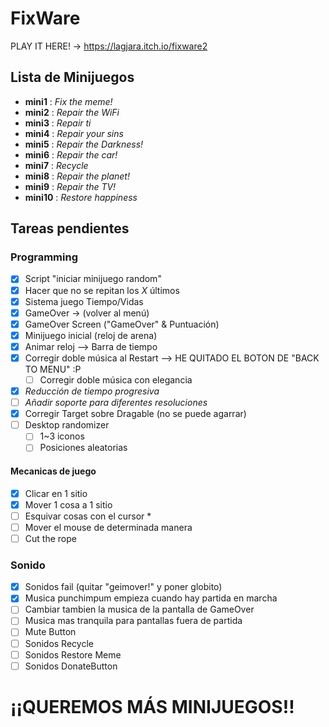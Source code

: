 # FixWare

PLAY IT HERE! -> https://lagjara.itch.io/fixware2

## Lista de Minijuegos
- **mini1** : *Fix the meme!*
- **mini2** : *Repair the WiFi*
- **mini3** : *Repair ti*
- **mini4** : *Repair your sins*
- **mini5** : *Repair the Darkness!*
- **mini6** : *Repair the car!*
- **mini7** : *Recycle*
- **mini8** : *Repair the planet!*
- **mini9** : *Repair the TV!*
- **mini10** : *Restore happiness*

## Tareas pendientes
### Programming
- [x] Script "iniciar minijuego random"
- [x] Hacer que no se repitan los *X* últimos
- [x] Sistema juego Tiempo/Vidas
- [x] GameOver -> (volver al menú)
- [x] GameOver Screen ("GameOver" & Puntuación)
- [x] Minijuego inicial (reloj de arena)
- [x] Animar reloj --> Barra de tiempo
- [x] Corregir doble música al Restart --> HE QUITADO EL BOTON DE "BACK TO MENU" :P
	- [ ] Corregir doble música con elegancia 
- [x] *Reducción de tiempo progresiva*
- [ ] *Añadir soporte para diferentes resoluciones*
- [x] Corregir Target sobre Dragable (no se puede agarrar)
- [ ] Desktop randomizer
	- [ ] 1~3 iconos
	- [ ] Posiciones aleatorias

#### Mecanicas de juego
  - [x] Clicar en 1 sitio 
  - [x] Mover 1 cosa a 1 sitio 
  - [ ] Esquivar cosas con el cursor *
  - [ ] Mover el mouse de determinada manera
  - [ ] Cut the rope

### Sonido
- [X] Sonidos fail (quitar "geimover!" y poner globito)
- [x] Musica punchimpum empieza cuando hay partida en marcha
- [ ] Cambiar tambien la musica de la pantalla de GameOver
- [ ] Musica mas tranquila para pantallas fuera de partida
- [ ] Mute Button
- [ ] Sonidos Recycle
- [ ] Sonidos Restore Meme
- [ ] Sonidos DonateButton

# ¡¡QUEREMOS MÁS MINIJUEGOS!!
